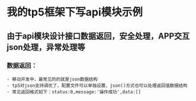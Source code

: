 # 我的tp5框架下写api模块示例
## 由于api模块设计接口数据返回，安全处理，APP交互json处理，异常处理等
### 数据返回：
	- 移动开发中，最常见的的就是json数据结构
	- tp5对json支持调优了，配置文件可以单独设置，json()方式也可以处理返回值数据结构
	- 常见返回格式如下：status:0,message:'操作成功',data:[]
